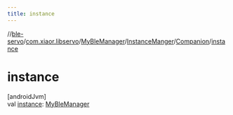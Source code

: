 ```yaml
---
title: instance
---
```

//[ble-servo](../../../../../index.html)/[com.xiaor.libservo](../../../index.html)/[MyBleManager](../../index.html)/[InstanceManger](../index.html)/[Companion](index.html)/[instance](instance.html)



# instance



[androidJvm]\
val [instance](instance.html): [MyBleManager](../../index.html)




